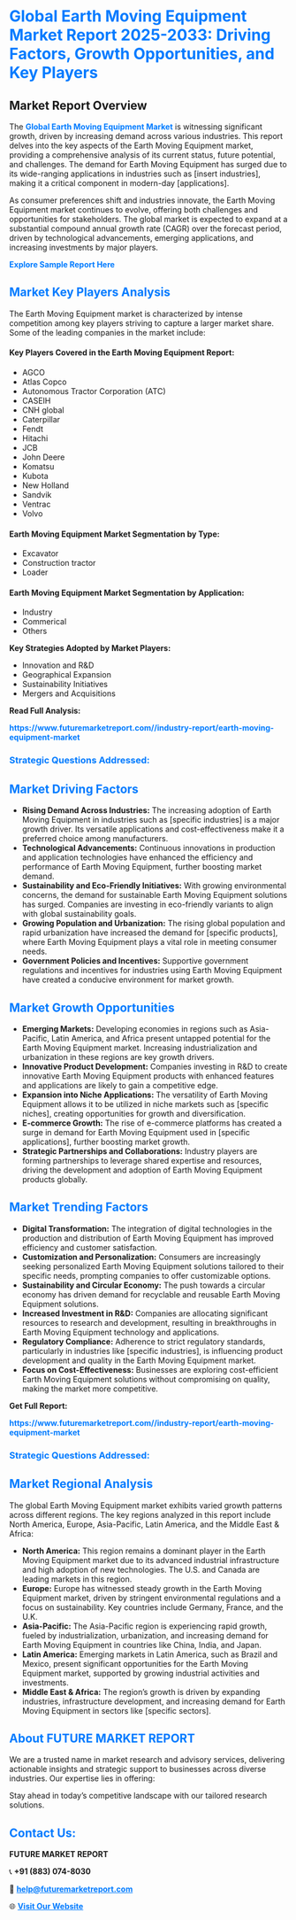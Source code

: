 <h1 style="color: #007BFF;">Global Earth Moving Equipment Market Report 2025-2033: Driving Factors, Growth Opportunities, and Key Players</h1>

<section id="overview">
<h2>Market Report Overview</h2>
<p>The <a href="https://www.futuremarketreport.com//industry-report/earth-moving-equipment-market" style="color: #007BFF; text-decoration: none;"><strong>Global Earth Moving Equipment Market</strong></a> is witnessing significant growth, driven by increasing demand across various industries. This report delves into the key aspects of the Earth Moving Equipment market, providing a comprehensive analysis of its current status, future potential, and challenges. The demand for Earth Moving Equipment has surged due to its wide-ranging applications in industries such as [insert industries], making it a critical component in modern-day [applications].</p>
<p>As consumer preferences shift and industries innovate, the Earth Moving Equipment market continues to evolve, offering both challenges and opportunities for stakeholders. The global market is expected to expand at a substantial compound annual growth rate (CAGR) over the forecast period, driven by technological advancements, emerging applications, and increasing investments by major players.</p>
</section>

<section id="overview">
<p><a href="https://www.futuremarketreport.com//request-sample/reportId=56859" style="color: #007BFF; text-decoration: none;"><strong>Explore Sample Report Here</strong></a></p>
</section>

<section id="key-players">
<h2 style="color: #007BFF;">Market Key Players Analysis</h2>
<p>The Earth Moving Equipment market is characterized by intense competition among key players striving to capture a larger market share. Some of the leading companies in the market include:</p>
<h4>Key Players Covered in the Earth Moving Equipment Report:</h4>
<ul><li>AGCO</li><li>Atlas Copco</li><li>Autonomous Tractor Corporation (ATC)</li><li>CASEIH</li><li>CNH global</li><li>Caterpillar</li><li>Fendt</li><li>Hitachi</li><li>JCB</li><li>John Deere</li><li>Komatsu</li><li>Kubota</li><li>New Holland</li><li>Sandvik</li><li>Ventrac</li><li>Volvo</li></ul>
<h4>Earth Moving Equipment Market Segmentation by Type:</h4>
<ul><li>Excavator</li><li>Construction tractor</li><li>Loader</li></ul>

<h4>Earth Moving Equipment Market Segmentation by Application:</h4>
<ul><li>Industry</li><li>Commerical</li><li>Others</li></ul>
<p><strong>Key Strategies Adopted by Market Players:</strong></p>
<ul>
<li>Innovation and R&D</li>
<li>Geographical Expansion</li>
<li>Sustainability Initiatives</li>
<li>Mergers and Acquisitions</li>
</ul>
</section>

<section>
<p><strong>Read Full Analysis: </strong></p><a href="https://www.futuremarketreport.com//industry-report/earth-moving-equipment-market" style="color: #007BFF; text-decoration: none;"><strong>https://www.futuremarketreport.com//industry-report/earth-moving-equipment-market</strong></a>
<h3 style="color: #007BFF;">Strategic Questions Addressed:</h3>
</section>

<section id="driving-factors">
<h2 style="color: #007BFF;">Market Driving Factors</h2>
<ul>
<li><strong>Rising Demand Across Industries:</strong> The increasing adoption of Earth Moving Equipment in industries such as [specific industries] is a major growth driver. Its versatile applications and cost-effectiveness make it a preferred choice among manufacturers.</li>
<li><strong>Technological Advancements:</strong> Continuous innovations in production and application technologies have enhanced the efficiency and performance of Earth Moving Equipment, further boosting market demand.</li>
<li><strong>Sustainability and Eco-Friendly Initiatives:</strong> With growing environmental concerns, the demand for sustainable Earth Moving Equipment solutions has surged. Companies are investing in eco-friendly variants to align with global sustainability goals.</li>
<li><strong>Growing Population and Urbanization:</strong> The rising global population and rapid urbanization have increased the demand for [specific products], where Earth Moving Equipment plays a vital role in meeting consumer needs.</li>
<li><strong>Government Policies and Incentives:</strong> Supportive government regulations and incentives for industries using Earth Moving Equipment have created a conducive environment for market growth.</li>
</ul>
</section>

<section id="growth-opportunities">
<h2 style="color: #007BFF;">Market Growth Opportunities</h2>
<ul>
<li><strong>Emerging Markets:</strong> Developing economies in regions such as Asia-Pacific, Latin America, and Africa present untapped potential for the Earth Moving Equipment market. Increasing industrialization and urbanization in these regions are key growth drivers.</li>
<li><strong>Innovative Product Development:</strong> Companies investing in R&D to create innovative Earth Moving Equipment products with enhanced features and applications are likely to gain a competitive edge.</li>
<li><strong>Expansion into Niche Applications:</strong> The versatility of Earth Moving Equipment allows it to be utilized in niche markets such as [specific niches], creating opportunities for growth and diversification.</li>
<li><strong>E-commerce Growth:</strong> The rise of e-commerce platforms has created a surge in demand for Earth Moving Equipment used in [specific applications], further boosting market growth.</li>
<li><strong>Strategic Partnerships and Collaborations:</strong> Industry players are forming partnerships to leverage shared expertise and resources, driving the development and adoption of Earth Moving Equipment products globally.</li>
</ul>
</section>

<section id="trending-factors">
<h2 style="color: #007BFF;">Market Trending Factors</h2>
<ul>
<li><strong>Digital Transformation:</strong> The integration of digital technologies in the production and distribution of Earth Moving Equipment has improved efficiency and customer satisfaction.</li>
<li><strong>Customization and Personalization:</strong> Consumers are increasingly seeking personalized Earth Moving Equipment solutions tailored to their specific needs, prompting companies to offer customizable options.</li>
<li><strong>Sustainability and Circular Economy:</strong> The push towards a circular economy has driven demand for recyclable and reusable Earth Moving Equipment solutions.</li>
<li><strong>Increased Investment in R&D:</strong> Companies are allocating significant resources to research and development, resulting in breakthroughs in Earth Moving Equipment technology and applications.</li>
<li><strong>Regulatory Compliance:</strong> Adherence to strict regulatory standards, particularly in industries like [specific industries], is influencing product development and quality in the Earth Moving Equipment market.</li>
<li><strong>Focus on Cost-Effectiveness:</strong> Businesses are exploring cost-efficient Earth Moving Equipment solutions without compromising on quality, making the market more competitive.</li>
</ul>
</section>

<section>
<p><strong>Get Full Report: </strong></p><a href="https://www.futuremarketreport.com//industry-report/earth-moving-equipment-market" style="color: #007BFF; text-decoration: none;"><strong>https://www.futuremarketreport.com//industry-report/earth-moving-equipment-market</strong></a>
<h3 style="color: #007BFF;">Strategic Questions Addressed:</h3>
</section>


<section id="regional-analysis">
<h2 style="color: #007BFF;">Market Regional Analysis</h2>
<p>The global Earth Moving Equipment market exhibits varied growth patterns across different regions. The key regions analyzed in this report include North America, Europe, Asia-Pacific, Latin America, and the Middle East & Africa:</p>
<ul>
<li><strong>North America:</strong> This region remains a dominant player in the Earth Moving Equipment market due to its advanced industrial infrastructure and high adoption of new technologies. The U.S. and Canada are leading markets in this region.</li>
<li><strong>Europe:</strong> Europe has witnessed steady growth in the Earth Moving Equipment market, driven by stringent environmental regulations and a focus on sustainability. Key countries include Germany, France, and the U.K.</li>
<li><strong>Asia-Pacific:</strong> The Asia-Pacific region is experiencing rapid growth, fueled by industrialization, urbanization, and increasing demand for Earth Moving Equipment in countries like China, India, and Japan.</li>
<li><strong>Latin America:</strong> Emerging markets in Latin America, such as Brazil and Mexico, present significant opportunities for the Earth Moving Equipment market, supported by growing industrial activities and investments.</li>
<li><strong>Middle East & Africa:</strong> The region’s growth is driven by expanding industries, infrastructure development, and increasing demand for Earth Moving Equipment in sectors like [specific sectors].</li>
</ul>
</section>

<footer>
<h2 style="color: #007BFF;">About FUTURE MARKET REPORT</h2>
<p>We are a trusted name in market research and advisory services, delivering actionable insights and strategic support to businesses across diverse industries. Our expertise lies in offering:</p>

<p>Stay ahead in today’s competitive landscape with our tailored research solutions.</p>

<h2 style="color: #007BFF;">Contact Us:</h2>
<p><strong>FUTURE MARKET REPORT</strong></p>
<p>📞 <strong>+91 (883) 074-8030</strong></p>
<p>📧 <strong><a href="mailto:help@futuremarketreport.com" style="color: #007BFF;">help@futuremarketreport.com</a></strong></p>
<p>🌐 <strong><a href="https://www.futuremarketreport.com/" style="color: #007BFF;">Visit Our Website</a></strong></p>
</footer>